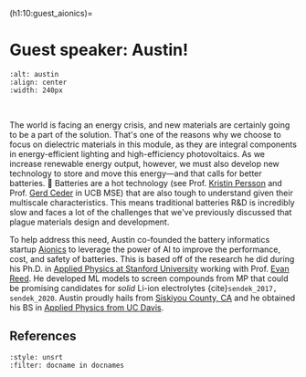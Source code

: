 (h1:10:guest_aionics)=
# Guest speaker: Austin!

```{image} ../../assets/fig/week_2/10/austin.jpg
:alt: austin
:align: center
:width: 240px
```

&nbsp;

The world is facing an energy crisis, and new materials are certainly going to be a part of the solution.
That's one of the reasons why we choose to focus on dielectric materials in this module, as they are integral components in energy-efficient lighting and high-efficiency photovoltaics.
As we increase renewable energy output, however, we must also develop new technology to store and move this energy—and that calls for better batteries. 🔋
Batteries are a hot technology (see Prof. [Kristin Persson](https://perssongroup.lbl.gov/) and Prof. [Gerd Ceder](https://ceder.berkeley.edu/) in UCB MSE) that are also tough to understand given their multiscale characteristics.
This means traditional batteries R&D is incredibly slow and faces a lot of the challenges that we've previously discussed that plague materials design and development.

To help address this need, Austin co-founded the battery informatics startup [Aionics](https://aionics.io/) to leverage the power of AI to improve the performance, cost, and safety of batteries.
This is based off of the research he did during his Ph.D. in [Applied Physics at Stanford University](http://appliedphysics.stanford.edu/) working with Prof. [Evan Reed](https://reedgroup.stanford.edu/).
He developed ML models to screen compounds from MP that could be promising candidates for _solid_ Li-ion electrolytes {cite}`sendek_2017, sendek_2020`.
Austin proudly hails from [Siskiyou County, CA](https://goo.gl/maps/66CR7KNR4inYBgSR8) and he obtained his BS in [Applied Physics from UC Davis](https://www.ucdavis.edu/majors/applied-physics).



## References

```{bibliography}
:style: unsrt
:filter: docname in docnames
```

